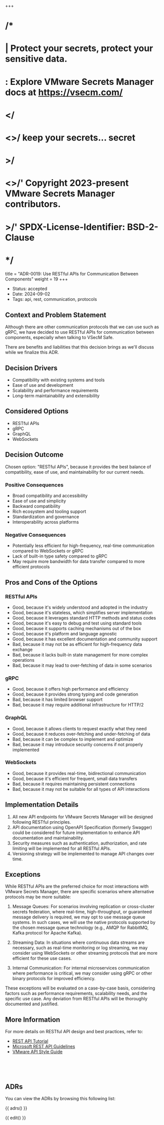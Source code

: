 +++
# /*
# |    Protect your secrets, protect your sensitive data.
# :    Explore VMware Secrets Manager docs at https://vsecm.com/
# </
# <>/  keep your secrets... secret
# >/
# <>/' Copyright 2023-present VMware Secrets Manager contributors.
# >/'  SPDX-License-Identifier: BSD-2-Clause
# */

title = "ADR-0019: Use RESTful APIs for Communication Between Components"
weight = 19
+++

- Status: accepted
- Date: 2024-09-02
- Tags: api, rest, communication, protocols

## Context and Problem Statement

Although there are other communication protocols that we can use such as
gRPC, we have decided to use RESTful APIs for communication between components,
especially when talking to VSecM Safe. 

There are benefits and liabilities that this decision brings as we'll discuss
while we finalize this ADR.

## Decision Drivers

- Compatibility with existing systems and tools
- Ease of use and development
- Scalability and performance requirements
- Long-term maintainability and extensibility

## Considered Options

* RESTful APIs
* gRPC
* GraphQL
* WebSockets

## Decision Outcome

Chosen option: "RESTful APIs", because it provides the best balance of 
compatibility, ease of use, and maintainability for our current needs.

### Positive Consequences

* Broad compatibility and accessibility
* Ease of use and simplicity
* Backward compatibility
* Rich ecosystem and tooling support
* Standardization and governance
* Interoperability across platforms

### Negative Consequences

* Potentially less efficient for high-frequency, real-time communication compared 
  to WebSockets or gRPC
* Lack of built-in type safety compared to gRPC
* May require more bandwidth for data transfer compared to more efficient protocols

## Pros and Cons of the Options

### RESTful APIs

* Good, because it's widely understood and adopted in the industry
* Good, because it's stateless, which simplifies server implementation
* Good, because it leverages standard HTTP methods and status codes
* Good, because it's easy to debug and test using standard tools
* Good, because it supports caching mechanisms out of the box
* Good, because it's platform and language agnostic
* Good, because it has excellent documentation and community support
* Bad, because it may not be as efficient for high-frequency data exchange
* Bad, because it lacks built-in state management for more complex operations
* Bad, because it may lead to over-fetching of data in some scenarios

### gRPC

* Good, because it offers high performance and efficiency
* Good, because it provides strong typing and code generation
* Bad, because it has limited browser support
* Bad, because it may require additional infrastructure for HTTP/2

### GraphQL

* Good, because it allows clients to request exactly what they need
* Good, because it reduces over-fetching and under-fetching of data
* Bad, because it can be complex to implement and optimize
* Bad, because it may introduce security concerns if not properly implemented

### WebSockets

* Good, because it provides real-time, bidirectional communication
* Good, because it's efficient for frequent, small data transfers
* Bad, because it requires maintaining persistent connections
* Bad, because it may not be suitable for all types of API interactions

## Implementation Details

1. All new API endpoints for VMware Secrets Manager will be designed following 
   RESTful principles.
2. API documentation using OpenAPI Specification (formerly Swagger) could be 
   considered for future implementation to enhance API documentation and 
   maintainability.
4. Security measures such as authentication, authorization, and rate limiting 
   will be implemented for all RESTful APIs.
5. Versioning strategy will be implemented to manage API changes over time.

## Exceptions

While RESTful APIs are the preferred choice for most interactions with VMware 
Secrets Manager, there are specific scenarios where alternative protocols may 
be more suitable:

1. Message Queues: For scenarios involving replication or cross-cluster secrets 
  federation, where real-time, high-throughput, or guaranteed message delivery 
  is required, we may opt to use message queue systems. In such cases, we will 
  use the native protocols supported by the chosen message queue technology 
  (e.g., AMQP for RabbitMQ, Kafka protocol for Apache Kafka).

2. Streaming Data: In situations where continuous data streams are necessary, 
  such as real-time monitoring or log streaming, we may consider using 
  WebSockets or other streaming protocols that are more efficient for these 
  use cases.

3. Internal Communication: For internal microservices communication where 
  performance is critical, we may consider using gRPC or other binary protocols 
  for improved efficiency.

These exceptions will be evaluated on a case-by-case basis, considering factors 
such as performance requirements, scalability needs, and the specific use case. 
Any deviation from RESTful APIs will be thoroughly documented and justified.

## More Information

For more details on RESTful API design and best practices, refer to:

* [REST API Tutorial](https://restfulapi.net/)
* [Microsoft REST API Guidelines](https://github.com/microsoft/api-guidelines/blob/vNext/Guidelines.md)
* [VMware API Style Guide](https://github.com/vmware/api-style-guide)

<p>&nbsp;</p>
<p>&nbsp;</p>

## ADRs

You can view the ADRs by browsing this following list:

{{ adrs() }}

{{ edit() }}
